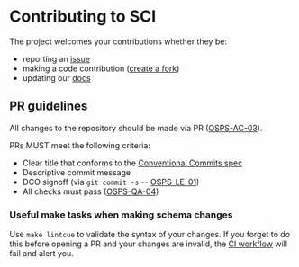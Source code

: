 # Contributing to SCI

The project welcomes your contributions whether they be:

* reporting an [issue](https://github.com/revanite-io/sci/issues/new/choose)
* making a code contribution ([create a fork](https://github.com/revanite-io/sci/fork))
* updating our [docs](https://github.com/revanite-io/sci/blob/main/README.md)

## PR guidelines

All changes to the repository should be made via PR ([OSPS-AC-03](https://baseline.openssf.org/#osps-ac-03)).

PRs MUST meet the following criteria:

* Clear title that conforms to the [Conventional Commits spec](https://www.conventionalcommits.org/)
* Descriptive commit message
* DCO signoff (via `git commit -s` -- [OSPS-LE-01](https://baseline.openssf.org/#osps-le-01))
* All checks must pass ([OSPS-QA-04](https://baseline.openssf.org/#osps-qa-04))

### Useful make tasks when making schema changes

Use `make lintcue` to validate the syntax of your changes. If you forget to do this before opening a PR and your changes are invalid, the [CI workflow](.github/workflows/ci.yml) will fail and alert you.